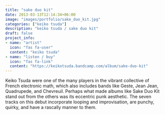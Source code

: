 ```yaml
---
title: "sake duo kit"
date: 2013-03-13T12:14:34+06:00
image: "images/portfolio/sake_duo_kit.jpg"
categories: ["keiko tsuda"]
description: "keiko tsuda / sake duo kit"
draft: false
project_info:
- name: "artist"
  icon: "fas fa-user"
  content: "keiko tsuda"
- name: "listen / buy"
  icon: "fas fa-link"
  content: "https://keikotsuda.bandcamp.com/album/sake-duo-kit"
---
```


Keiko Tsuda were one of the many players in the vibrant collective of French electronic math, which also includes bands like Geste, Jean Jean, Quadrupede, and Chevreuil. Perhaps what made albums like Sake Duo Kit stand out from the others was its eccentric punk aesthetic. The seven tracks on this debut incorporate looping and improvisation, are punchy, quirky, and have a rascally manner to them.
